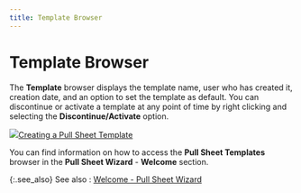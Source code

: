 ```yaml
---
title: Template Browser
---
```


# Template Browser


The **Template** browser displays  the template name, user who has created it, creation date, and an option  to set the template as default. You can discontinue or activate a template  at any point of time by right clicking and selecting the **Discontinue/Activate**  option.


![]({{site.sp_baseurl}}/img/lens.gif)[Creating  a Pull Sheet Template]({{site.sp_baseurl}}/sales-docs/ordr-ff/create-a-pull-sheet/creating_a_pull_sheet_temp_pick_ticket_wizard.html)


You can find information on how to access the **Pull 
 Sheet Templates** browser in the **Pull 
 Sheet Wizard** - **Welcome**  section.


{:.see_also}
See also
: [Welcome  - Pull Sheet Wizard]({{site.sp_baseurl}}/sales-docs/ordr-ff/create-a-pull-sheet/wizard/welcome/welcome_pick_ticket_wizard.html)
